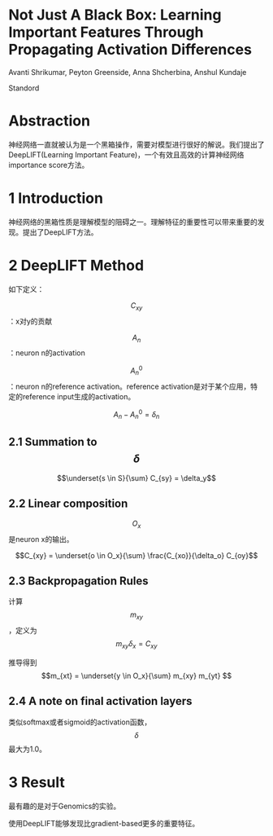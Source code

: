 # Not Just A Black Box: Learning Important Features Through Propagating Activation Differences

Avanti Shrikumar, Peyton Greenside, Anna Shcherbina, Anshul Kundaje

Standord

# Abstraction

神经网络一直就被认为是一个黑箱操作，需要对模型进行很好的解说。我们提出了DeepLIFT(Learning Important Feature)，一个有效且高效的计算神经网络importance score方法。

# 1 Introduction

神经网络的黑箱性质是理解模型的阻碍之一。理解特征的重要性可以带来重要的发现。提出了DeepLIFT方法。

# 2 DeepLIFT Method

如下定义：

$$C_{xy}$$：x对y的贡献

$$A_n$$：neuron n的activation

$$A_n^0$$：neuron n的reference activation。reference activation是对于某个应用，特定的reference input生成的activation。

$$A_n - A_n^0 = \delta_n$$

## 2.1 Summation to $$\delta$$

$$\underset{s \in S}{\sum} C_{sy} = \delta_y$$

## 2.2 Linear composition

$$O_x$$是neuron x的输出。

$$C_{xy} = \underset{o \in O_x}{\sum} \frac{C_{xo}}{\delta_o} C_{oy}$$

## 2.3 Backpropagation Rules

计算$$m_{xy}$$，定义为$$m_{xy} \delta_x = C_{xy}$$

推导得到$$m_{xt} = \underset{y \in O_x}{\sum} m_{xy} m_{yt} $$

## 2.4 A note on final activation layers

类似softmax或者sigmoid的activation函数，$$\delta$$最大为1.0。

# 3 Result

最有趣的是对于Genomics的实验。

使用DeepLIFT能够发现比gradient-based更多的重要特征。
